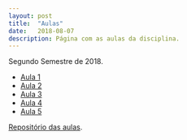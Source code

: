 ```yaml
---
layout: post
title:  "Aulas"
date:   2018-08-07
description: Página com as aulas da disciplina.
---
```


<p class="intro"><span class="dropcap">S</span>egundo Semestre de 2018.</p>



* [Aula 1][aula1] 
* [Aula 2][aula2]
* [Aula 3][aula3]
* [Aula 4][aula4]
* [Aula 5][aula5]

[Repositório das aulas][maf105-gh].

[maf105-gh]:https://github.com/maf105
[aula1]:    https://rawgit.com/maf105/maf105.github.io/master/Aulas_MAF105/Aula1.pdf
[aula2]:    https://rawgit.com/maf105/maf105.github.io/master/Aulas_MAF105/Aula1.pdf
[aula3]:    https://rawgit.com/maf105/maf105.github.io/master/Aulas_MAF105/Aula1.pdf
[aula4]:    https://rawgit.com/maf105/maf105.github.io/master/Aulas_MAF105/Aula1.pdf
[aula5]:    https://rawgit.com/maf105/maf105.github.io/master/Aulas_MAF105/Aula1.pdf
